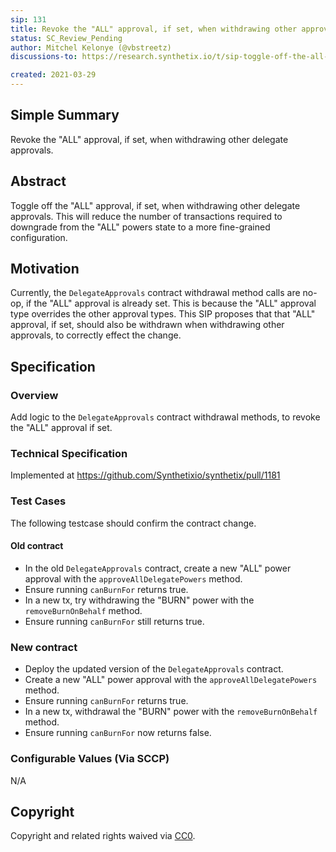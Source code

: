 ```yaml
---
sip: 131
title: Revoke the "ALL" approval, if set, when withdrawing other approvals.
status: SC_Review_Pending
author: Mitchel Kelonye (@vbstreetz)
discussions-to: https://research.synthetix.io/t/sip-toggle-off-the-all-approval-if-set-when-withdrawing-other-delegate-approvals/373

created: 2021-03-29
---
```


## Simple Summary

Revoke the "ALL" approval, if set, when withdrawing other delegate approvals.

## Abstract

<!--A short (~200 word) description of the proposed change, the abstract should clearly describe the proposed change. This is what *will* be done if the SIP is implemented, not *why* it should be done or *how* it will be done. If the SIP proposes deploying a new contract, write, "we propose to deploy a new contract that will do x".-->

Toggle off the "ALL" approval, if set, when withdrawing other delegate approvals. This will reduce the number of transactions required to downgrade from the "ALL" powers state to a more fine-grained configuration.

## Motivation

<!--This is the problem statement. This is the *why* of the SIP. It should clearly explain *why* the current state of the protocol is inadequate.  It is critical that you explain *why* the change is needed, if the SIP proposes changing how something is calculated, you must address *why* the current calculation is innaccurate or wrong. This is not the place to describe how the SIP will address the issue!-->

Currently, the `DelegateApprovals` contract withdrawal method calls are no-op, if the "ALL" approval is already set. This is because the "ALL" approval type overrides the other approval types. This SIP proposes that that "ALL" approval, if set, should also be withdrawn when withdrawing other approvals, to correctly effect the change.

## Specification

<!--The specification should describe the syntax and semantics of any new feature, there are five sections
1. Overview
2. Rationale
3. Technical Specification
4. Test Cases
5. Configurable Values
-->

### Overview

<!--This is a high level overview of *how* the SIP will solve the problem. The overview should clearly describe how the new feature will be implemented.-->

Add logic to the `DelegateApprovals` contract withdrawal methods, to revoke the "ALL" approval if set.

### Technical Specification

<!--The technical specification should outline the public API of the changes proposed. That is, changes to any of the interfaces Synthetix currently exposes or the creations of new ones.-->

Implemented at https://github.com/Synthetixio/synthetix/pull/1181

### Test Cases

<!--Test cases for an implementation are mandatory for SIPs but can be included with the implementation..-->

The following testcase should confirm the contract change.

#### Old contract

- In the old `DelegateApprovals` contract, create a new "ALL" power approval with the `approveAllDelegatePowers` method.
- Ensure running `canBurnFor` returns true.
- In a new tx, try withdrawing the "BURN" power with the `removeBurnOnBehalf` method.
- Ensure running `canBurnFor` still returns true.

### New contract

- Deploy the updated version of the `DelegateApprovals` contract.
- Create a new "ALL" power approval with the `approveAllDelegatePowers` method.
- Ensure running `canBurnFor` returns true.
- In a new tx, withdrawal the "BURN" power with the `removeBurnOnBehalf` method.
- Ensure running `canBurnFor` now returns false.

### Configurable Values (Via SCCP)

<!--Please list all values configurable via SCCP under this implementation.-->

N/A

## Copyright

Copyright and related rights waived via [CC0](https://creativecommons.org/publicdomain/zero/1.0/).
